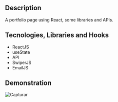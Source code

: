## Description

A portfolio page using React, some libraries and APIs.

## Tecnologies, Libraries and Hooks

- ReactJS
- useState
- API
- SwiperJS
- EmailJS

## Demonstration
![Capturar](https://user-images.githubusercontent.com/82839108/179610803-6723af51-bd0c-4319-ac14-048e3dfc091b.PNG)

